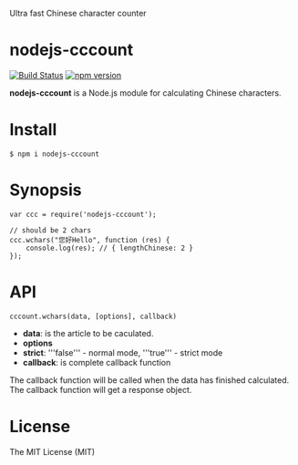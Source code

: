 Ultra fast Chinese character counter

nodejs-cccount
=======

[![Build Status](https://travis-ci.org/jollen/nodejs-cccount.svg?branch=master)](https://travis-ci.org/jollen/nodejs-cccount)
[![npm version](https://img.shields.io/npm/v/nodejs-cccount.svg?style=flat)](https://www.npmjs.com/package/nodejs-cccount)

**nodejs-cccount** is a Node.js module for calculating Chinese characters.

# Install

```
$ npm i nodejs-cccount
```

# Synopsis

```
var ccc = require('nodejs-cccount');

// should be 2 chars
ccc.wchars("您好Hello", function (res) {
	console.log(res); // { lengthChinese: 2 }
});
```

# API

```
cccount.wchars(data, [options], callback)
```

* **data**: is the article to be caculated.
* **options**
 * **strict**: '''false''' - normal mode, '''true''' - strict mode
* **callback**: is complete callback function

The callback function will be called when the data has finished calculated. The callback function will get a response object.

# License

The MIT License (MIT)